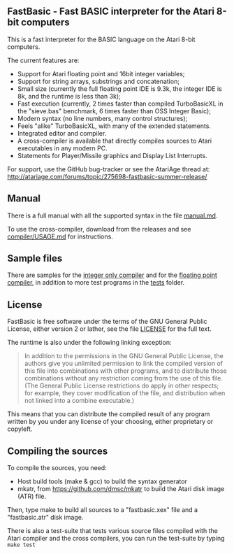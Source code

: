 FastBasic - Fast BASIC interpreter for the Atari 8-bit computers
----------------------------------------------------------------

This is a fast interpreter for the BASIC language on the Atari 8-bit computers.

The current features are:
- Support for Atari floating point and 16bit integer variables;
- Support for string arrays, substrings and concatenation;
- Small size (currently the full floating point IDE is 9.3k, the integer IDE is 8k, and the runtime is less than 3k);
- Fast execution (currently, 2 times faster than compiled TurboBasicXL in the "sieve.bas" benchmark, 6 times faster than OSS Integer Basic);
- Modern syntax (no line numbers, many control structures);
- Feels "alike" TurboBasicXL, with many of the extended statements.
- Integrated editor and compiler.
- A cross-compiler is available that directly compiles sources to Atari executables in any modern PC.
- Statements for Player/Missile graphics and Display List Interrupts.

For support, use the GitHub bug-tracker or see the AtariAge thread at:
http://atariage.com/forums/topic/275698-fastbasic-summer-release/


Manual
------

There is a full manual with all the supported syntax in the file [manual.md](manual.md).

To use the cross-compiler, download from the releases and see [compiler/USAGE.md](compiler/USAGE.md) for instructions.


Sample files
------------

There are samples for the [integer only compiler](samples/int/) and for the [floating point compiler](samples/fp/), in addition to more test programs in the [tests](tests/) folder.


License
-------

FastBasic is free software under the terms of the GNU General Public License,
either version 2 or lather, see the file [LICENSE](LICENSE) for the full text.

The runtime is also under the following linking exception:

> In addition to the permissions in the GNU General Public License, the authors
> give you unlimited permission to link the compiled version of this file into
> combinations with other programs, and to distribute those combinations without
> any restriction coming from the use of this file. (The General Public License
> restrictions do apply in other respects; for example, they cover modification
> of the file, and distribution when not linked into a combine executable.)

This means that you can distribute the compiled result of any program written
by you under any license of your choosing, either proprietary or copyleft.


Compiling the sources
---------------------

To compile the sources, you need:
- Host build tools (make & gcc) to build the syntax generator
- mkatr, from https://github.com/dmsc/mkatr to build the Atari disk image (ATR) file.

Then, type make to build all sources to a "fastbasic.xex" file and a "fastbasic.atr" disk image.

There is also a test-suite that tests various source files compiled with the
Atari compiler and the cross compilers, you can run the test-suite by typing
`make test`

